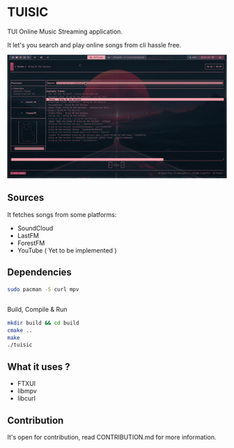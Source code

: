 # TUISIC

TUI Online Music Streaming application.

It let's you search and play online songs from cli hassle free.

![some](./example/1733153980.jpg)

## Sources
It fetches songs from some platforms:
- SoundCloud
- LastFM
- ForestFM
- YouTube ( Yet to be implemented )

## Dependencies 
```sh
sudo pacman -S curl mpv
```

## 
Build, Compile & Run

```sh
mkdir build && cd build
cmake ..
make
./tuisic
```

## What it uses ?

- FTXUI
- libmpv
- libcurl


## Contribution 
It's open for contribution, read CONTRIBUTION.md for more information.
